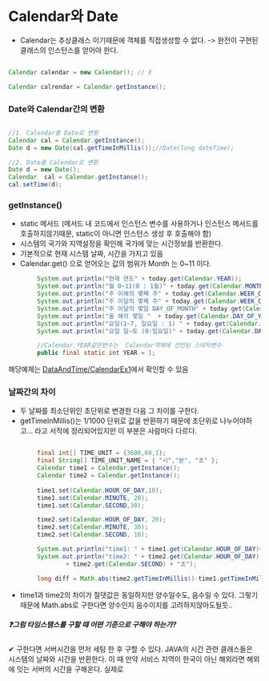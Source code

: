 # Calendar와 Date

- Calendar는 추상클래스 이기때문에 객체를 직접생성할 수 없다. -> 완전이 구현된 클래스의 인스턴스를 얻어야 한다.

```java

Calendar calendar = new Calendar(); // X

Calendar calrendar = Calendar.getInstance();

```


### Date와 Calendar간의 변환

```java

//1. Calendar를 Date로 변환
Calendar cal = Calendar.getInstance();
Date d = new Date(cal.getTimeInMillis());//Date(long dateTime);

//2. Date를 Calendar로 변환
Date d = new Date();
Calendar  cal = Calendar.getInstance();
cal.setTime(d);

```

### getInstance()
- static 메서드 (메서드 내 코드에서 인스턴스 변수를 사용하거나 인스턴스 메서드를 호출하지않기때문, static이 아니면 인스턴스 생성 후 호출해야 함)
- 시스템의 국가와 지역설정을 확인해 국가에 맞는 시간정보를 반환한다.
- 기본적으로 현재 시스템 날짜, 시간을 가지고 있음
- Calendar.get() 으로 얻어오는 값의 범위가 Month 는 0~11 이다.

```java
        System.out.println("현재 연도" + today.get(Calendar.YEAR));
        System.out.println("월 0~11(0 : 1월)" + today.get(Calendar.MONTH));//11월
        System.out.println("주 이해의 몇째 주" + today.get(Calendar.WEEK_OF_YEAR));
        System.out.println("주 이달의 몇째 주" + today.get(Calendar.WEEK_OF_MONTH));
        System.out.println("주 이달의 몇일 DAY_OF_MONTH" + today.get(Calendar.DAY_OF_MONTH));
        System.out.println("올 해의 몇일 "  + today.get(Calendar.DAY_OF_YEAR));
        System.out.println("요일(1~7, 일요일 : 1) " + today.get(Calendar.DAY_OF_WEEK));
        System.out.println("요일 일~토 (0:일요일)" + today.get(Calendar.DAY_OF_WEEK));

        //Calendar.YEAR같은변수는  Calendar객체에 선언된 스테틱변수
        public final static int YEAR = 1;

```

해당예제는 [DataAndTime/CalendarEx1](https://github.com/786khk/referenceBasic/edit/main/DataAndTime/CalendarEx1.java)에서 확인할 수 있음 


### 날짜간의 차이
- 두 날짜를 최소단위인 초단위로 변경한 다음 그 차이를 구한다.
- getTimeInMillis()는 1/1000 단위로 값을 반환하기 때문에 초단위로 나누어야하고... 라고 서적에 정리되어있지만 이 부분은 사람마다 다르다.

```java

        final int[] TIME_UNIT = {3600,60,1};
        final String[] TIME_UNIT_NAME = { "시","분", "초" };
        Calendar time1 = Calendar.getInstance();
        Calendar time2 = Calendar.getInstance();
        
        time1.set(Calendar.HOUR_OF_DAY,10);
        time1.set(Calendar.MINUTE, 20);
        time1.set(Calendar.SECOND,30);

        time2.set(Calendar.HOUR_OF_DAY, 20);
        time2.set(Calendar.MINUTE, 30);
        time2.set(Calendar.SECOND, 10);

        System.out.println("time1: " + time1.get(Calendar.HOUR_OF_DAY)+"시" + time1.get(Calendar.MINUTE)+"분" + time1.get(Calendar.SECOND)+"초");
        System.out.println("time2: " + time2.get(Calendar.HOUR_OF_DAY) + "시" + time2.get(Calendar.MINUTE) + "분"
                + time2.get(Calendar.SECOND) + "초");

        long diff = Math.abs(time2.getTimeInMillis()-time1.getTimeInMillis()) / 1000;

```
- time1과 time2의 차이가 절댓값은 동일하지만 양수일수도, 음수일 수 있다. 그렇기때문에 Math.abs로 구한다면 양수인지 음수이지를 고려하지않아도될듯..


##### ❓그럼 타임스탬스를 구할 때 어떤 기준으로 구해야 하는가?
✔ 구한다면 서버시간을 먼저 세팅 한 후 구할 수 있다. JAVA의 시간 관련 클래스들은 시스템의 날짜와 시간을 반환한다.
이 때 만약 서비스 지역이 한국이 아닌 해외라면 해외에 잇는 서버의 시간을 구해온다.
실제로 

 
